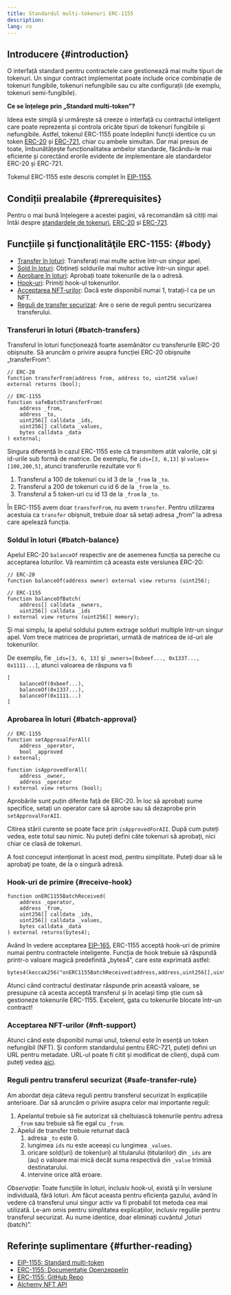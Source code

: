 ```yaml
---
title: Standardul multi-tokenuri ERC-1155
description:
lang: ro
---
```


## Introducere {#introduction}

O interfață standard pentru contractele care gestionează mai multe tipuri de tokenuri. Un singur contract implementat poate include orice combinație de tokenuri fungibile, tokenuri nefungibile sau cu alte configurații (de exemplu, tokenuri semi-fungibile).

**Ce se înțelege prin „Standard multi-token”?**

Ideea este simplă și urmărește să creeze o interfață cu contractul inteligent care poate reprezenta și controla oricâte tipuri de tokenuri fungibile și nefungibile. Astfel, tokenul ERC-1155 poate îndeplini funcții identice cu un token [ERC-20](/developers/docs/standards/tokens/erc-20/) și [ERC-721](/developers/docs/standards/tokens/erc-721/), chiar cu ambele simultan. Dar mai presus de toate, îmbunătățește funcționalitatea ambelor standarde, făcându-le mai eficiente și corectând erorile evidente de implementare ale standardelor ERC-20 și ERC-721.

Tokenul ERC-1155 este descris complet în [EIP-1155](https://eips.nexus.org/EIPS/eip-1155).

## Condiții prealabile {#prerequisites}

Pentru o mai bună înțelegere a acestei pagini, vă recomandăm să citiți mai întâi despre [standardele de tokenuri](/developers/docs/standards/tokens/), [ERC-20](/developers/docs/standards/tokens/erc-20/) și [ERC-721](/developers/docs/standards/tokens/erc-721/).

## Funcțiile și funcţionalităţile ERC-1155: {#body}

- [Transfer în loturi](#batch_transfers): Transferați mai multe active într-un singur apel.
- [Sold în loturi](#batch_balance): Obțineți soldurile mai multor active într-un singur apel.
- [Aprobare în loturi](#batch_approval): Aprobați toate tokenurile de la o adresă.
- [Hook-uri](#recieve_hook): Primiți hook-ul tokenurilor.
- [Acceptarea NFT-urilor](#nft_support): Dacă este disponibil numai 1, tratați-l ca pe un NFT.
- [Reguli de transfer securizat](#safe_transfer_rule): Are o serie de reguli pentru securizarea transferului.

### Transferuri în loturi {#batch-transfers}

Transferul în loturi funcționează foarte asemănător cu transferurile ERC-20 obișnuite. Să aruncăm o privire asupra funcției ERC-20 obișnuite „transferFrom”:

```solidity
// ERC-20
function transferFrom(address from, address to, uint256 value) external returns (bool);

// ERC-1155
function safeBatchTransferFrom(
    address _from,
    address _to,
    uint256[] calldata _ids,
    uint256[] calldata _values,
    bytes calldata _data
) external;
```

Singura diferență în cazul ERC-1155 este că transmitem atât valorile, cât și id-urile sub formă de matrice. De exemplu, fie `ids=[3, 6,13]` și `values=[100,200,5]`, atunci transferurile rezultate vor fi

1. Transferul a 100 de tokenuri cu id 3 de la `_from` la `_to`.
2. Transferul a 200 de tokenuri cu id 6 de la `_from` la `_to`.
3. Transferul a 5 token-uri cu id 13 de la `_from` la `_to`.

În ERC-1155 avem doar `transferFrom`, nu avem `transfer`. Pentru utilizarea acestuia ca `transfer` obișnuit, trebuie doar să setați adresa „from” la adresa care apelează funcția.

### Soldul în loturi {#batch-balance}

Apelul ERC-20 `balanceOf` respectiv are de asemenea funcția sa pereche cu acceptarea loturilor. Vă reamintim că aceasta este versiunea ERC-20:

```solidity
// ERC-20
function balanceOf(address owner) external view returns (uint256);

// ERC-1155
function balanceOfBatch(
    address[] calldata _owners,
    uint256[] calldata _ids
) external view returns (uint256[] memory);
```

Şi mai simplu, la apelul soldului putem extrage solduri multiple într-un singur apel. Vom trece matricea de proprietari, urmată de matricea de id-uri ale tokenurilor.

De exemplu, fie `_ids=[3, 6, 13]` şi `_owners=[0xbeef..., 0x1337..., 0x1111...]`, atunci valoarea de răspuns va fi

```solidity
[
    balanceOf(0xbeef...),
    balanceOf(0x1337...),
    balanceOf(0x1111...)
]
```

### Aprobarea în loturi {#batch-approval}

```solidity
// ERC-1155
function setApprovalForAll(
    address _operator,
    bool _approved
) external;

function isApprovedForAll(
    address _owner,
    address _operator
) external view returns (bool);
```

Aprobările sunt puțin diferite față de ERC-20. În loc să aprobați sume specifice, setați un operator care să aprobe sau să dezaprobe prin `setApprovalForAII`.

Citirea stării curente se poate face prin `isApprovedForAII`. După cum puteți vedea, este totul sau nimic. Nu puteți defini câte tokenuri să aprobați, nici chiar ce clasă de tokenuri.

A fost conceput intenționat în acest mod, pentru simplitate. Puteți doar să le aprobaţi pe toate, de la o singură adresă.

### Hook-uri de primire {#receive-hook}

```solidity
function onERC1155BatchReceived(
    address _operator,
    address _from,
    uint256[] calldata _ids,
    uint256[] calldata _values,
    bytes calldata _data
) external returns(bytes4);
```

Având în vedere acceptarea [EIP-165](https://eips.nexus.org/EIPS/eip-165), ERC-1155 acceptă hook-uri de primire numai pentru contractele inteligente. Funcția de hook trebuie să răspundă printr-o valoare magică predefinită „bytes4”, care este exprimată astfel:

```solidity
bytes4(keccak256("onERC1155BatchReceived(address,address,uint256[],uint256[],bytes)"))
```

Atunci când contractul destinatar răspunde prin această valoare, se presupune că acesta acceptă transferul și în același timp știe cum să gestioneze tokenurile ERC-1155. Excelent, gata cu tokenurile blocate într-un contract!

### Acceptarea NFT-urilor {#nft-support}

Atunci când este disponibil numai unul, tokenul este în esență un token nefungibil (NFT). Și conform standardului pentru ERC-721, puteți defini un URL pentru metadate. URL-ul poate fi citit și modificat de clienți, după cum puteţi vedea [aici](https://eips.nexus.org/EIPS/eip-1155#metadata).

### Reguli pentru transferul securizat {#safe-transfer-rule}

Am abordat deja câteva reguli pentru transferul securizat în explicațiile anterioare. Dar să aruncăm o privire asupra celor mai importante reguli:

1. Apelantul trebuie să fie autorizat să cheltuiască tokenurile pentru adresa `_from` sau trebuie să fie egal cu `_from`.
2. Apelul de transfer trebuie returnat dacă
   1. adresa `_to` este 0.
   2. lungimea `ids` nu este aceeași cu lungimea `_values`.
   3. oricare sold(uri) de token(uri) al titularului (titularilor) din `_ids` are (au) o valoare mai mică decât suma respectivă din `_value` trimisă destinatarului.
   4. intervine orice altă eroare.

_Observaţie_: Toate funcțiile în loturi, inclusiv hook-ul, există şi în versiune individuală, fără loturi. Am făcut aceasta pentru eficiența gazului, având în vedere că transferul unui singur activ va fi probabil tot metoda cea mai utilizată. Le-am omis pentru simplitatea explicațiilor, inclusiv regulile pentru transferul securizat. Au nume identice, doar eliminați cuvântul „loturi (batch)”.

## Referințe suplimentare {#further-reading}

- [EIP-1155: Standard multi-token](https://eips.nexus.org/EIPS/eip-1155)
- [ERC-1155: Documentație Openzeppelin](https://docs.openzeppelin.com/contracts/3.x/erc1155)
- [ERC-1155: GitHub Repo](https://github.com/enjin/erc-1155)
- [Alchemy NFT API](https://docs.alchemy.com/alchemy/enhanced-apis/nft-api)

